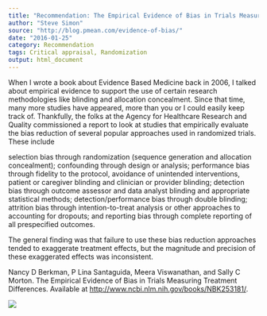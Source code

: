 ```yaml
---
title: "Recommendation: The Empirical Evidence of Bias in Trials Measuring Treatment Differences"
author: "Steve Simon"
source: "http://blog.pmean.com/evidence-of-bias/"
date: "2016-01-25"
category: Recommendation
tags: Critical appraisal, Randomization
output: html_document
---
```


When I wrote a book about Evidence Based Medicine back in 2006, I talked
about empirical evidence to support the use of certain research
methodologies like blinding and allocation concealment. Since that time,
many more studies have appeared, more than you or I could easily keep
track of. Thankfully, the folks at the Agency for Healthcare Research
and Quality commissioned a report to look at studies that empirically
evaluate the bias reduction of several popular approaches used in
randomized trials. These include

selection bias through randomization (sequence generation and
allocation concealment); confounding through design or analysis;
performance bias through fidelity to the protocol, avoidance of
unintended interventions, patient or caregiver blinding and clinician
or provider blinding; detection bias through outcome assessor and data
analyst blinding and appropriate statistical methods;
detection/performance bias through double blinding; attrition bias
through intention-to-treat analysis or other approaches to accounting
for dropouts; and reporting bias through complete reporting of all
prespecified outcomes.

The general finding was that failure to use these bias reduction
approaches tended to exaggerate treatment effects, but the magnitude and
precision of these exaggerated effects was inconsistent.

<!---More--->

Nancy D Berkman, P Lina Santaguida, Meera Viswanathan, and Sally C
Morton. The Empirical Evidence of Bias in Trials Measuring Treatment
Differences. Available at
<http://www.ncbi.nlm.nih.gov/books/NBK253181/>.

![](../../../web/images/16/evidence-of-bias01.png)




